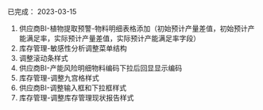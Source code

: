 已完成：
2023-03-15
1. 供应商BI-植物提取预警-物料明细表格添加（初始预计产量差值，初始预计产能满足率，实际预计产量差值，实际预计产能满足率字段）
2. 库存管理-敏感性分析调整菜单结构
3. 调整滚动条样式
4. 供应商BI-产能风险明细物料编码下拉后回显显示编码
5. 库存管理-调整九宫格样式
6. 供应商BI-调整输入框和下拉框样式
7. 库存管理-调整库存管理现状报告样式